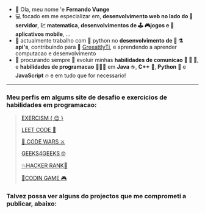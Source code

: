 - 👋 Ola, meu nome 'e **Fernando Vunge**
- 💻 focado em me especializar em, **desenvolvimento web no lado do 🕋 servidor**, **💹 matematica**, **desenvolvimentos de 🕹 🎮jogos e 📲 aplicativos mobile**, ...
- 🎥 actualmente trabalho com 🐍 python no **desenvolvimento de 🔨 ⚗ api's**, contribuindo para 🏢  [GreeattlyTi](https://www.facebook.com/profile.php?id=100089537509476), e aprendendo a aprender computacao e desenvolvimento 
- 🍿 procurando sempre 🌟 evoluir minhas **habilidades de comunicao 🙈 🙉 🙊**, e **habilidades de programacao** 👨🏿‍💻 em **Java** ☕, **C++** 💙, **Python** 🐍 e **JavaScript** 🔥 e em tudo que for necessario!

---

### Meu perfis em algums site de desafio e exercicios de habilidades em programacao:
> [EXERCISM { 😊 }](https://exercism.org/profiles/fernando-vunge/solutions)
> 
> [  LEET CODE 🏹 ](https://leetcode.com/u/CodeVunge/)
>
> [ 🌌 CODE WARS ⚔](https://www.codewars.com/users/devunge)
>
> [ GEEKS4GEEKS 🤓](https://www.geeksforgeeks.org/user/developenpky/)
>
> [💥HACKER RANK💠](https://www.hackerrank.com/profile/developervunge)
> 
> [🍎CODIN GAME 🎮](https://www.codingame.com/profile/dd608d1f33a46f8992ba4a12dbdc0a651831816)


### Talvez possa ver alguns do projectos que me comprometi a publicar, abaixo:

